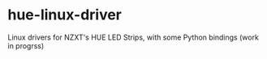 # hue-linux-driver
Linux drivers for NZXT's HUE LED Strips, with some Python bindings (work in progrss)
